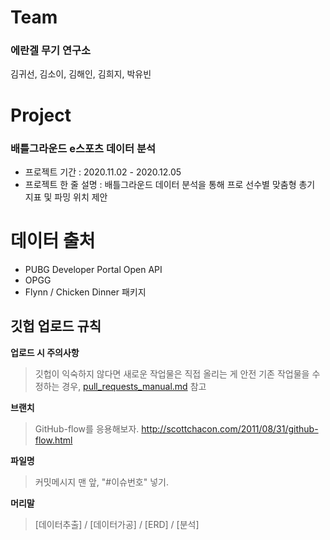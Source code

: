 # Team
### 에란겔 무기 연구소
김귀선, 김소이, 김해인, 김희지, 박유빈

# Project
### 배틀그라운드 e스포츠 데이터 분석
* 프로젝트 기간 : 2020.11.02 - 2020.12.05
* 프로젝트 한 줄 설명 : 배틀그라운드 데이터 분석을 통해 프로 선수별 맞춤형 총기 지표 및 파밍 위치 제안

# 데이터 출처
* PUBG Developer Portal Open API
* OPGG
* Flynn / Chicken Dinner 패키지 

## 깃헙 업로드 규칙
**업로드 시 주의사항**
> 깃헙이 익숙하지 않다면 새로운 작업물은 직접 올리는 게 안전
> 기존 작업물을 수정하는 경우, [pull_requests_manual.md](pull_requests_manual.md) 참고

**브랜치**  
> GitHub-flow를 응용해보자.
> http://scottchacon.com/2011/08/31/github-flow.html  

**파일명**    
> 커밋메시지 맨 앞, "#이슈번호" 넣기.

**머리말**  
> [데이터추출] / [데이터가공] / [ERD] / [분석]

